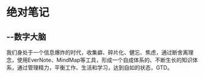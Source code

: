 # 绝对笔记
## --数字大脑

我们身处于一个信息爆炸的时代，收集癖、碎片化、健忘、焦虑，通过断舍离理念，使用EverNote、MindMap等工具，形成一个自成体系的、不断生长的知识体系，通过管理精力，平衡工作、生活和学习，达到自如的状态，GTD。